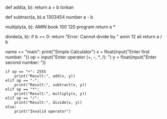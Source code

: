 def add(a, b):
    return a + b torkan   

def subtract(a, b):a 1303454 number 
     a - b

 multiply(a, b): AMIN book 100 120 program
    return a *

 divide(a, b):
    if b == 0:
        return "Error: Cannot divide by "  amin 12 ali
    return a / b 

 name == "main":
    print("Simple Calculator")
    x = float(input("Enter first number: "))
    op = input("Enter operator (+, -, *, /): ")
    y = float(input("Enter second number: "))

    if op == "+": 2555
        print("Result:", add(x, y))
    elif op == "-":
        print("Result:", subtract(x, y))
    elif op == "*":
        print("Result:", multiply(x, y))
    elif op == "/":
        print("Result:", divide(x, y))
    else:
        print("Invalid operator")
